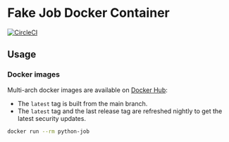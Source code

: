 # Fake Job Docker Container

[![CircleCI](https://circleci.com/gh/AdrienKuhn/python-job/tree/main.svg?style=shield&circle-token=ebc61502bff3359af29f70554b7b4bfe2e149d63)](https://circleci.com/gh/AdrienKuhn/python-job/tree/main)

## Usage

### Docker images

Multi-arch docker images are available on [Docker Hub](https://hub.docker.com/r/krewh/python-job):

* The `latest` tag is built from the main branch.  
* The `latest` tag and the last release tag are refreshed nightly to get the latest security updates.

```bash
docker run --rm python-job
```
